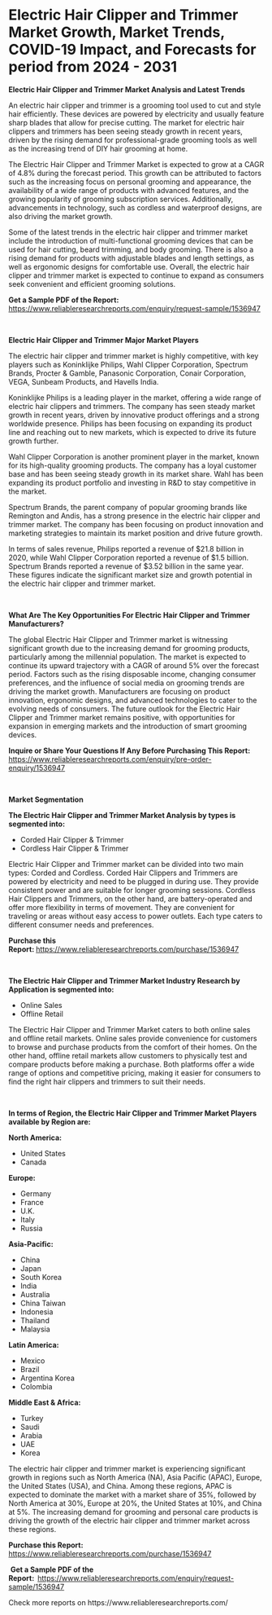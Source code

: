 <p><h1>Electric Hair Clipper and Trimmer Market Growth, Market Trends, COVID-19 Impact, and Forecasts for period from 2024 - 2031</h1></p><p><strong>Electric Hair Clipper and Trimmer Market Analysis and Latest Trends</strong></p>
<p><p>An electric hair clipper and trimmer is a grooming tool used to cut and style hair efficiently. These devices are powered by electricity and usually feature sharp blades that allow for precise cutting. The market for electric hair clippers and trimmers has been seeing steady growth in recent years, driven by the rising demand for professional-grade grooming tools as well as the increasing trend of DIY hair grooming at home.</p><p>The Electric Hair Clipper and Trimmer Market is expected to grow at a CAGR of 4.8% during the forecast period. This growth can be attributed to factors such as the increasing focus on personal grooming and appearance, the availability of a wide range of products with advanced features, and the growing popularity of grooming subscription services. Additionally, advancements in technology, such as cordless and waterproof designs, are also driving the market growth.</p><p>Some of the latest trends in the electric hair clipper and trimmer market include the introduction of multi-functional grooming devices that can be used for hair cutting, beard trimming, and body grooming. There is also a rising demand for products with adjustable blades and length settings, as well as ergonomic designs for comfortable use. Overall, the electric hair clipper and trimmer market is expected to continue to expand as consumers seek convenient and efficient grooming solutions.</p></p>
<p><strong>Get a Sample PDF of the Report:&nbsp;</strong> <a href="https://www.reliableresearchreports.com/enquiry/request-sample/1536947">https://www.reliableresearchreports.com/enquiry/request-sample/1536947</a></p>
<p>&nbsp;</p>
<p><strong>Electric Hair Clipper and Trimmer Major Market Players</strong></p>
<p><p>The electric hair clipper and trimmer market is highly competitive, with key players such as Koninklijke Philips, Wahl Clipper Corporation, Spectrum Brands, Procter & Gamble, Panasonic Corporation, Conair Corporation, VEGA, Sunbeam Products, and Havells India. </p><p>Koninklijke Philips is a leading player in the market, offering a wide range of electric hair clippers and trimmers. The company has seen steady market growth in recent years, driven by innovative product offerings and a strong worldwide presence. Philips has been focusing on expanding its product line and reaching out to new markets, which is expected to drive its future growth further. </p><p>Wahl Clipper Corporation is another prominent player in the market, known for its high-quality grooming products. The company has a loyal customer base and has been seeing steady growth in its market share. Wahl has been expanding its product portfolio and investing in R&D to stay competitive in the market.</p><p>Spectrum Brands, the parent company of popular grooming brands like Remington and Andis, has a strong presence in the electric hair clipper and trimmer market. The company has been focusing on product innovation and marketing strategies to maintain its market position and drive future growth.</p><p>In terms of sales revenue, Philips reported a revenue of $21.8 billion in 2020, while Wahl Clipper Corporation reported a revenue of $1.5 billion. Spectrum Brands reported a revenue of $3.52 billion in the same year. These figures indicate the significant market size and growth potential in the electric hair clipper and trimmer market.</p></p>
<p>&nbsp;</p>
<p><strong>What Are The Key Opportunities For Electric Hair Clipper and Trimmer Manufacturers?</strong></p>
<p><p>The global Electric Hair Clipper and Trimmer market is witnessing significant growth due to the increasing demand for grooming products, particularly among the millennial population. The market is expected to continue its upward trajectory with a CAGR of around 5% over the forecast period. Factors such as the rising disposable income, changing consumer preferences, and the influence of social media on grooming trends are driving the market growth. Manufacturers are focusing on product innovation, ergonomic designs, and advanced technologies to cater to the evolving needs of consumers. The future outlook for the Electric Hair Clipper and Trimmer market remains positive, with opportunities for expansion in emerging markets and the introduction of smart grooming devices.</p></p>
<p><strong>Inquire or Share Your Questions If Any Before Purchasing This Report:</strong> <a href="https://www.reliableresearchreports.com/enquiry/pre-order-enquiry/1536947">https://www.reliableresearchreports.com/enquiry/pre-order-enquiry/1536947</a></p>
<p>&nbsp;</p>
<p><strong>Market Segmentation</strong></p>
<p><strong>The Electric Hair Clipper and Trimmer Market Analysis by types is segmented into:</strong></p>
<p><ul><li>Corded Hair Clipper & Trimmer</li><li>Cordless Hair Clipper & Trimmer</li></ul></p>
<p><p>Electric Hair Clipper and Trimmer market can be divided into two main types: Corded and Cordless. Corded Hair Clippers and Trimmers are powered by electricity and need to be plugged in during use. They provide consistent power and are suitable for longer grooming sessions. Cordless Hair Clippers and Trimmers, on the other hand, are battery-operated and offer more flexibility in terms of movement. They are convenient for traveling or areas without easy access to power outlets. Each type caters to different consumer needs and preferences.</p></p>
<p><strong>Purchase this Report:&nbsp;</strong><a href="https://www.reliableresearchreports.com/purchase/1536947">https://www.reliableresearchreports.com/purchase/1536947</a></p>
<p>&nbsp;</p>
<p><strong>The Electric Hair Clipper and Trimmer Market Industry Research by Application is segmented into:</strong></p>
<p><ul><li>Online Sales</li><li>Offline Retail</li></ul></p>
<p><p>The Electric Hair Clipper and Trimmer Market caters to both online sales and offline retail markets. Online sales provide convenience for customers to browse and purchase products from the comfort of their homes. On the other hand, offline retail markets allow customers to physically test and compare products before making a purchase. Both platforms offer a wide range of options and competitive pricing, making it easier for consumers to find the right hair clippers and trimmers to suit their needs.</p></p>
<p>&nbsp;</p>
<p><strong>In terms of Region, the Electric Hair Clipper and Trimmer Market Players available by Region are:</strong></p>
<p>
    <p> <strong> North America: </strong>
        <ul>
            <li>United States</li>
            <li>Canada</li>
        </ul>
        </p> 
    <p> <strong> Europe: </strong>
        <ul>
            <li>Germany</li>
            <li>France</li>
            <li>U.K.</li>
            <li>Italy</li>
            <li>Russia</li>
        </ul>
        </p> 
    <p> <strong> Asia-Pacific: </strong>
        <ul>
            <li>China</li>
            <li>Japan</li>
            <li>South Korea</li>
            <li>India</li>
            <li>Australia</li>
            <li>China Taiwan</li>
            <li>Indonesia</li>
            <li>Thailand</li>
            <li>Malaysia</li>
        </ul>
        </p> 
    <p> <strong> Latin America: </strong>
        <ul>
            <li>Mexico</li>
            <li>Brazil</li>
            <li>Argentina Korea</li>
            <li>Colombia</li>
        </ul>
        </p> 
    <p> <strong> Middle East & Africa: </strong>
        <ul>
            <li>Turkey</li>
            <li>Saudi</li>
            <li>Arabia</li>
            <li>UAE</li>
            <li>Korea</li>
        </ul>
    </p>
    </p>
<p><p>The electric hair clipper and trimmer market is experiencing significant growth in regions such as North America (NA), Asia Pacific (APAC), Europe, the United States (USA), and China. Among these regions, APAC is expected to dominate the market with a market share of 35%, followed by North America at 30%, Europe at 20%, the United States at 10%, and China at 5%. The increasing demand for grooming and personal care products is driving the growth of the electric hair clipper and trimmer market across these regions.</p></p>
<p><strong>Purchase this Report: </strong><a href="https://www.reliableresearchreports.com/purchase/1536947">https://www.reliableresearchreports.com/purchase/1536947</a></p>
<p>&nbsp;<strong>Get a Sample PDF of the Report:&nbsp;&nbsp;</strong><a href="https://www.reliableresearchreports.com/enquiry/request-sample/1536947">https://www.reliableresearchreports.com/enquiry/request-sample/1536947</a></p>
<p><strong></strong></p>
<p>Check more reports on https://www.reliableresearchreports.com/</p>